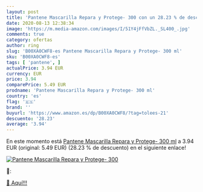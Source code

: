 ```yaml
---
layout: post
title: 'Pantene Mascarilla Repara y Protege- 300 con un 28.23 % de descuento'
date: 2020-08-13 12:38:34
image: 'https://m.media-amazon.com/images/I/51Y4jFfVbZL._SL400_.jpg'
comments: true
category: ofertas
author: ring
slug: 'B00XA0CWF8-es Pantene Mascarilla Repara y Protege- 300 ml'
sku: 'B00XA0CWF8-es'
tags: [ 'pantene', ]
actualPrice: 3.94 EUR
currency: EUR
price: 3.94
comparePrice: 5.49 EUR
prodname: 'Pantene Mascarilla Repara y Protege- 300 ml'
country: 'es'
flag: '🇪🇸'
brand: ''
buyurl: 'https://www.amazon.es/dp/B00XA0CWF8/?tag=tolees-21'
descuento: '28.23'
average: '3.94'
---
```


En este momento está [Pantene Mascarilla Repara y Protege- 300 ml](https://www.amazon.es/dp/B00XA0CWF8/?tag=tolees-21) a 3.94 EUR (original: 5.49 EUR) (28.23 %  de descuento) en el siguiente enlace!

[![Pantene Mascarilla Repara y Protege- 300](https://m.media-amazon.com/images/I/51Y4jFfVbZL._SL400_.jpg)](https://www.amazon.es/dp/B00XA0CWF8/?tag=tolees-21)

🔎:


[🛒 Aquí!!!](https://www.amazon.es/dp/B00XA0CWF8/?tag=tolees-21)
